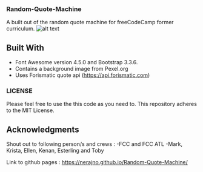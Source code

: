 ### Random-Quote-Machine

A built out of the random quote machine for freeCodeCamp former curriculum.
![alt text](https://raw.githubusercontent.com//nerajno/Random-Quote-Machine/needed_media/Random-Quote-Machine.png)

## Built With
- Font Awesome version 4.5.0 and Bootstrap 3.3.6.
- Contains a background image from Pexel.org
- Uses Forismatic quote api (https://api.forismatic.com)

### LICENSE
Please feel free to use the this code as you need to.
This repository adheres to the MIT License.

## Acknowledgments
Shout out to following person/s and crews :
-FCC and FCC ATL
-Mark, Krista, Ellen, Kenan, Esterling and Toby

Link to github pages : https://nerajno.github.io/Random-Quote-Machine/
